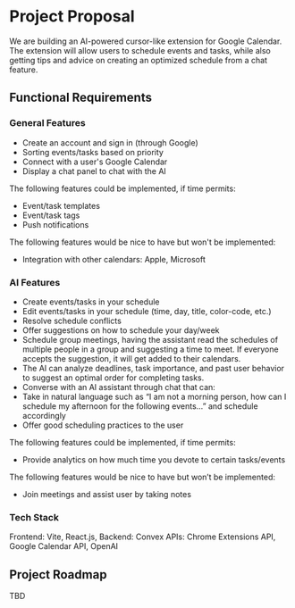 # Project Proposal

We are building an AI-powered cursor-like extension for Google Calendar. The extension will allow users to schedule events and tasks, while also getting tips and advice on creating an optimized schedule from a chat feature.

## Functional Requirements

### General Features

- Create an account and sign in (through Google)
- Sorting events/tasks based on priority
- Connect with a user's Google Calendar
- Display a chat panel to chat with the AI

The following features could be implemented, if time permits:
- Event/task templates
- Event/task tags
- Push notifications

The following features would be nice to have but won't be implemented:

- Integration with other calendars: Apple, Microsoft

### AI Features

- Create events/tasks in your schedule
- Edit events/tasks in your schedule (time, day, title, color-code, etc.)
- Resolve schedule conflicts
- Offer suggestions on how to schedule your day/week
- Schedule group meetings, having the assistant read the schedules of multiple people in a group and suggesting a time to meet. If everyone accepts the suggestion, it will get added to their calendars.
- The AI can analyze deadlines, task importance, and past user behavior to suggest an optimal order for completing tasks.
- Converse with an AI assistant through chat that can:
- Take in natural language such as “I am not a morning person, how can I schedule my afternoon for the following events…” and schedule accordingly
- Offer good scheduling practices to the user

The following features could be implemented, if time permits:

- Provide analytics on how much time you devote to certain tasks/events

The following features would be nice to have but won’t be implemented:

- Join meetings and assist user by taking notes

### Tech Stack

Frontend: Vite, React.js,
Backend: Convex
APIs: Chrome Extensions API, Google Calendar API, OpenAI

## Project Roadmap
TBD